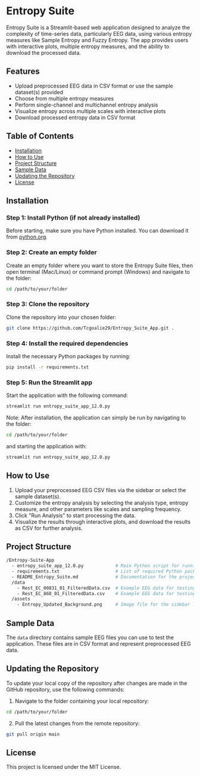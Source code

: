 
# Entropy Suite

Entropy Suite is a Streamlit-based web application designed to analyze the complexity of time-series data, particularly EEG data, using various entropy measures like Sample Entropy and Fuzzy Entropy. The app provides users with interactive plots, multiple entropy measures, and the ability to download the processed data.

## Features
- Upload preprocessed EEG data in CSV format or use the sample dataset(s) provided
- Choose from multiple entropy measures
- Perform single-channel and multichannel entropy analysis
- Visualize entropy across multiple scales with interactive plots
- Download processed entropy data in CSV format

## Table of Contents
- [Installation](#installation)
- [How to Use](#how-to-use)
- [Project Structure](#project-structure)
- [Sample Data](#sample-data)
- [Updating the Repository](#updating-the-repository)
- [License](#license)


## Installation

### Step 1: Install Python (if not already installed)
Before starting, make sure you have Python installed. You can download it from [python.org](https://www.python.org/).

### Step 2: Create an empty folder
Create an empty folder where you want to store the Entropy Suite files, then open terminal (Mac/Linux) or command prompt (Windows) and navigate to the folder:
```bash
cd /path/to/your/folder
```

### Step 3: Clone the repository
Clone the repository into your chosen folder:
```bash
git clone https://github.com/Tcgoalie29/Entropy_Suite_App.git .
```

### Step 4: Install the required dependencies
Install the necessary Python packages by running:
```bash
pip install -r requirements.txt
```

### Step 5: Run the Streamlit app
Start the application with the following command:
```bash
streamlit run entropy_suite_app_12.0.py
```

Note: After installation, the application can simply be run by navigating to the folder:
```bash
cd /path/to/your/folder
```
and starting the application with:
```bash
streamlit run entropy_suite_app_12.0.py
```

## How to Use

1. Upload your preprocessed EEG CSV files via the sidebar or select the sample dataset(s).
2. Customize the entropy analysis by selecting the analysis type, entropy measure, and other parameters like scales and sampling frequency.
3. Click "Run Analysis" to start processing the data.
4. Visualize the results through interactive plots, and download the results as CSV for further analysis.

## Project Structure

```bash
/Entropy-Suite-App
  - entropy_suite_app_12.0.py            # Main Python script for running the Streamlit app
  - requirements.txt                     # List of required Python packages
  - README_Entropy_Suite.md              # Documentation for the project
  /data
    - Rest_EC_00831_01_FilteredData.csv  # Example EEG data for testing
    - Rest_EC_860_01_FilteredData.csv    # Example EEG data for testing
  /assets
    - Entropy_Updated_Background.png     # Image file for the sidebar logo
```

## Sample Data

The `data` directory contains sample EEG files you can use to test the application. These files are in CSV format and represent preprocessed EEG data.


## Updating the Repository

To update your local copy of the repository after changes are made in the GitHub repository, use the following commands:

1. Navigate to the folder containing your local repository:
```bash
cd /path/to/your/folder
```

2. Pull the latest changes from the remote repository:
```bash
git pull origin main
```

## License

This project is licensed under the MIT License.